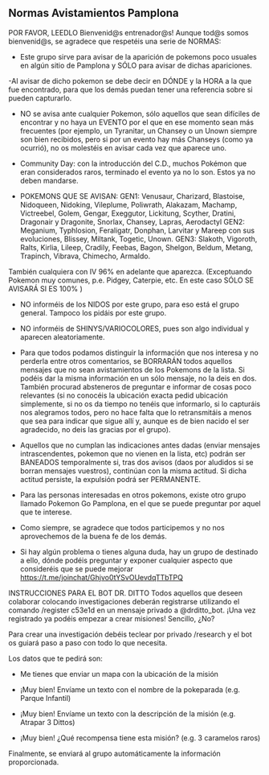 ## Normas Avistamientos Pamplona

POR FAVOR, LEEDLO
Bienvenid@s entrenador@s!
Aunque tod@s somos bienvenid@s, se agradece que respetéis una serie de NORMAS:

- Este grupo sirve para avisar de la aparición de pokemons poco usuales en algún sitio de Pamplona y SÓLO para avisar de dichas apariciones.

-Al avisar de dicho pokemon se debe decir en DÓNDE y la HORA a la que fue encontrado, para que los demás puedan tener una referencia sobre si pueden capturarlo.

-  NO se avisa ante cualquier Pokemon, sólo aquellos que sean difíciles de encontrar y no haya un EVENTO por el que en ese momento sean más frecuentes (por ejemplo, un Tyranitar, un Chansey o un Unown siempre son bien recibidos, pero si por un evento hay más Chanseys (como ya ocurrió), no os molestéis en avisar cada vez que aparece uno.

- Community Day: con la introducción del C.D., muchos Pokémon que eran considerados raros, terminado el evento ya no lo son. Estos ya no deben mandarse. 

- POKEMONS QUE SE AVISAN:
 GEN1: Venusaur, Charizard, Blastoise, Nidoqueen, Nidoking, Vileplume, Poliwrath, Alakazam, Machamp, Victreebel, Golem, Gengar, Exeggutor, Lickitung, Scyther,  Dratini, Dragonair y Dragonite, Snorlax, Chansey, Lapras, Aerodactyl
GEN2: Meganium, Typhlosion, Feraligatr, Donphan, Larvitar y Mareep con sus evoluciones, Blissey,  Miltank, Togetic, Unown.
GEN3: Slakoth, Vigoroth, Ralts, Kirlia, Lileep, Cradily, Feebas, Bagon, Shelgon, Beldum, Metang, Trapinch, Vibrava, Chimecho, Armaldo.

También cualquiera con IV 96% en adelante que aparezca. (Exceptuando Pokemon muy comunes, p.e. Pidgey, Caterpie, etc. En este caso SÓLO SE AVISARÁ SI ES 100% )

- NO informéis de los NIDOS por este grupo, para eso está el grupo general. Tampoco los pidáis por este grupo.

- NO informéis de SHINYS/VARIOCOLORES, pues son algo individual y aparecen aleatoriamente.

- Para que todos podamos distinguir la información que nos interesa y no perderla entre otros comentarios, se BORRARÁN todos aquellos mensajes que no sean avistamientos de los Pokemons de la lista. Si podéis dar la misma información en un sólo mensaje, no la deis en dos. También procurad absteneros de preguntar e informar de cosas poco relevantes (si no conocéis la ubicación exacta pedid ubicación simplemente, si no os da tiempo no tenéis que informarlo, si lo capturáis nos alegramos todos, pero no hace falta que lo retransmitáis a menos que sea para indicar que sigue allí y, aunque es de bien nacido el ser agradecido, no deis las gracias por el grupo).

- Aquellos que no cumplan las indicaciones antes dadas (enviar mensajes intrascendentes, pokemon que no vienen en la lista, etc) podrán ser BANEADOS temporalmente si, tras dos avisos (daos por aludidos si se borran mensajes vuestros), continúan con la misma actitud. Si dicha actitud persiste, la expulsión podrá ser PERMANENTE.

- Para las personas interesadas en otros pokemons, existe otro grupo llamado Pokemon Go Pamplona, en el que se puede preguntar por aquel que te interese.

- Como siempre, se agradece que todos participemos y no nos aprovechemos de la buena fe de los demás.

- Si hay algún problema o tienes alguna duda, hay un grupo de destinado a ello, dónde podéis preguntar y exponer cualquier aspecto que consideréis que se puede mejorar https://t.me/joinchat/Ghjvo0tYSvOUevdqTTbTPQ



INSTRUCCIONES PARA EL BOT DR. DITTO
Todos aquellos que deseen colaborar colocando investigaciones deberán registrarse utilizando el comando /register c53e1d en un mensaje privado a @drditto_bot. ¡Una vez registrado ya podéis empezar a crear misiones! Sencillo, ¿No?

Para crear una investigación debéis teclear por privado /research y el bot os guiará paso a paso con todo lo que necesita.

Los datos que te pedirá son: 

-  Me tienes que enviar un mapa con la ubicación de la misión

-  ¡Muy bien! Envíame un texto con el nombre de la pokeparada (e.g. Parque Infantil)

-  ¡Muy bien! Envíame un texto con la descripción de la misión (e.g. Atrapar 3 Dittos)

-  ¡Muy bien! ¿Qué recompensa tiene esta misión? (e.g. 3 caramelos raros)


Finalmente, se enviará al grupo automáticamente la información proporcionada.
